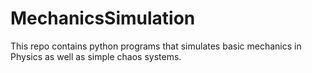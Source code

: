 # MechanicsSimulation
This repo contains python programs that simulates basic mechanics in Physics as well as simple chaos systems.
